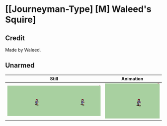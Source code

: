 # [\[Journeyman-Type\] \[M\] Waleed's Squire]

## Credit

Made by Waleed.
	
## Unarmed

| Still | Animation |
| :---: | :-------: |
| ![Unarmed still](./Unarmed_000.png) | ![Unarmed animation](./Unarmed.gif) |
